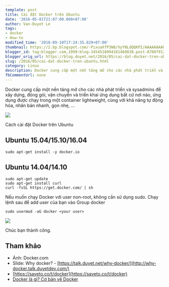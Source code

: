 ```yaml
---
template: post
title: Cài đặt Docker trên Ubuntu
date: '2016-05-01T21:07:00.000+07:00'
author: Van-Duyet Le
tags:
- docker
- How-to
modified_time: '2018-09-10T17:24:35.829+07:00'
thumbnail: https://2.bp.blogspot.com/-PixuaXfP3N8/VyYNLdQQKPI/AAAAAAAAUJE/jpqCnfOYVyYaMwWBl3V2whQlLdxzU70qQCK4B/s1600/docker-swarm-hero2.png
blogger_id: tag:blogger.com,1999:blog-3454518094181460838.post-8700791234463723602
blogger_orig_url: https://blog.duyet.net/2016/05/cai-dat-docker-tren-ubuntu.html
slug: /2016/05/cai-dat-docker-tren-ubuntu.html
category: Linux
description: Docker cung cấp một nền tảng mở cho các nhà phát triển và sysadmins để xây dựng, đóng gói, vận chuyển và triển khai ứng dụng bất cứ nơi nào, ứng dụng được chạy trong một container lightweight, cùng với khả năng tự động hóa, nhân bản nhanh, gọn nhẹ, ...
fbCommentUrl: none
---
```


Docker cung cấp một nền tảng mở cho các nhà phát triển và sysadmins để xây dựng, đóng gói, vận chuyển và triển khai ứng dụng bất cứ nơi nào, ứng dụng được chạy trong một container lightweight, cùng với khả năng tự động hóa, nhân bản nhanh, gọn nhẹ, ...

[![](https://2.bp.blogspot.com/-PixuaXfP3N8/VyYNLdQQKPI/AAAAAAAAUJE/jpqCnfOYVyYaMwWBl3V2whQlLdxzU70qQCK4B/s320/docker-swarm-hero2.png)](https://blog.duyet.net/2016/05/cai-dat-docker-tren-ubuntu.html)

Cách cài đặt Docker trên Ubuntu

## Ubuntu 15.04/15.10/16.04 ##

```
sudo apt-get install -y docker.io
```

## Ubuntu 14.04/14.10 ##

```
sudo apt-get update
sudo apt-get install curl
curl -fsSL https://get.docker.com/ | sh
```

Nếu muốn chạy Docker với user non-root, không cần sử dụng sudo. Chạy lệnh sau để add user của bạn vào Group docker 

```
sudo usermod -aG docker <your user>
```

[![](https://2.bp.blogspot.com/-Q8SGltLUeAg/VyYL31jQpXI/AAAAAAAAUHI/seScH5q1DLkJfgdGJBTZtVChC6QfgLwfwCLcB/s1600/Screenshot%2Bfrom%2B2016-05-01%2B20-59-24.png)](https://2.bp.blogspot.com/-Q8SGltLUeAg/VyYL31jQpXI/AAAAAAAAUHI/seScH5q1DLkJfgdGJBTZtVChC6QfgLwfwCLcB/s1600/Screenshot%2Bfrom%2B2016-05-01%2B20-59-24.png)

Chúc bạn thành công.

## Tham khảo ##

- Ảnh: Docker.com
- Slide: Why docker? - [https://talk.duyet.net/why-docker/](http://why-docker.talk.duyetdev.com/)
- [https://saveto.co/t/docker](https://saveto.co/t/docker)
- [Docker là gì? Cơ bản về Docker](https://blog.duyet.net/2015/12/docker-la-gi-co-ban-ve-docker.html#.VyYMd4N94_M)
